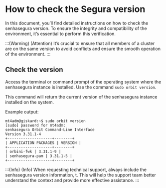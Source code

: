# How to check the Segura version

In this document, you’ll find detailed instructions on how to check the senhasegura version. To ensure the integrity and compatibility of the environment, it’s essential to perform this verification.

:::(Warning) (Attention)
It’s crucial to ensure that all members of a cluster are on the same version to avoid conflicts and ensure the smooth operation of the environment.
:::


## Check the version
Access the terminal or command prompt of the operating system where the senhasegura instance is installed.
Use the command `sudo orbit version`.

This command will return the current version of the senhasegura instance installed on the system.

Example output:
```
mt4adm@giskard:~$ sudo orbit version
[sudo] password for mt4adm:
senhasegura Orbit Command-Line Interface
Version 3.31.1-4
+--------------------+--------+
| APPLICATION PACKAGES | VERSION |
+--------------------+--------+
| orbini-fwk | 3.31.1-9 |
| senhasegura-pam | 3.31.1-5 |
+--------------------+--------+
```
:::(Info) (Info)
When requesting technical support, always include the senhasegura version information, t. This will help the support team better understand the context and provide more effective assistance.
:::


